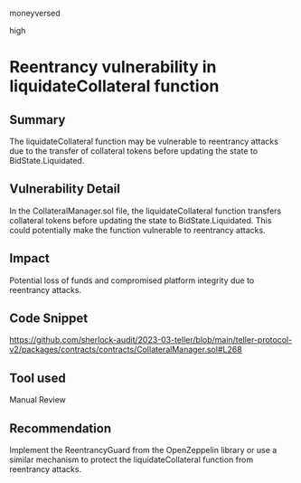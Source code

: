 moneyversed

high

# Reentrancy vulnerability in liquidateCollateral function

## Summary

The liquidateCollateral function may be vulnerable to reentrancy attacks due to the transfer of collateral tokens before updating the state to BidState.Liquidated.

## Vulnerability Detail

In the CollateralManager.sol file, the liquidateCollateral function transfers collateral tokens before updating the state to BidState.Liquidated. This could potentially make the function vulnerable to reentrancy attacks.

## Impact

Potential loss of funds and compromised platform integrity due to reentrancy attacks.

## Code Snippet

https://github.com/sherlock-audit/2023-03-teller/blob/main/teller-protocol-v2/packages/contracts/contracts/CollateralManager.sol#L268

## Tool used

Manual Review

## Recommendation

Implement the ReentrancyGuard from the OpenZeppelin library or use a similar mechanism to protect the liquidateCollateral function from reentrancy attacks.
